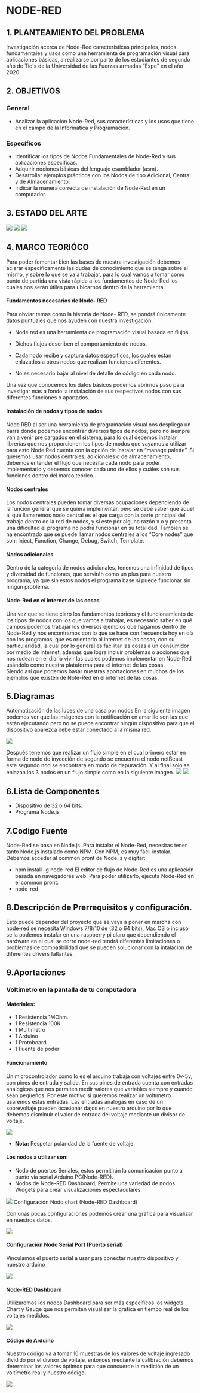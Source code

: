 # NODE-RED


## 1. PLANTEAMIENTO DEL PROBLEMA
Investigación acerca de  Node-Red características principales, nodos fundamentales y usos como una herramienta de programación visual para aplicaciones básicas, a realizarse por parte de los estudiantes de segundo año de Tic´s de la Universidad de las Fuerzas armadas “Espe” en el año 2020


## 2. OBJETIVOS
### **General**
- Analizar la aplicación Node-Red, sus características y los usos que tiene en el campo de la Informática y Programación.
### **Específicos**
- Identificar los tipos de Nodos Fundamentales de Node-Red y sus aplicaciones específicas.
- Adquirir nociones básicas del lenguaje esamblador (asm).
- Desarrollar ejemplos prácticos con los Nodos de tipo Adicional, Central y de Almacenamiento.
- Indicar la manera correcta de instalación de Node-Red en un computador.


## 3. ESTADO DEL ARTE
![](img/11.png)
![](img/12.png)
![](img/13.png)


## 4. MARCO TEORIÓCO 
Para poder fomentar bien las bases de nuestra investigación debemos aclarar específicamente las dudas de conocimiento que se tenga sobre el mismo, y sobre lo que se va a trabajar, para lo cual vamos a tomar como punto de partida una vista rápida a los fundamentos de Node-Red los cuales nos serán útiles para ubicarnos dentro de la herramienta.

#### Fundamentos necesarios de Node- RED
Para obviar temas como la historia de Node- RED, se pondrá únicamente datos puntuales que nos ayuden con nuestra investigación.

- Node red es una herramienta de programación visual basada en flujos.

- Dichos flujos describen el comportamiento de nodos.

- Cada nodo recibe y captura datos específicos, los cuales están enlazados a otros nodos que realizan funciones diferentes.

- No es necesario bajar al nivel de detalle de código en cada nodo.

Una vez que conocemos los datos básicos podemos abrirnos paso para investigar más a fondo la instalación de sus respectivos nodos con sus diferentes funciones o apartados.

#### Instalación de nodos y tipos de nodos
Node RED al ser una herramienta de programación visual nos despliega un barra donde podemos encontrar diversos tipos de nodos, pero no siempre van a venir pre cargados en el sistema, para lo cual debemos instalar librerías que nos proporcionen los tipos de modos que vayamos a utilizar para esto Node Red cuenta con la opción de instalar en  “manage palette”.
Si queremos usar nodos centrales, adicionales o de almacenamiento, debemos entender el flujo que necesita cada nodo para poder implementarlo y debemos conocer cada uno de ellos y cuáles son sus funciones dentro del marco teórico.

#### Nodos centrales
Los nodos centrales pueden tomar diversas ocupaciones dependiendo de la función general que se quiera implementar, pero se debe saber que aquel al que llamaremos nodo central es el que carga con la parte principal del trabajo dentro de la red de nodos, y si este por alguna razón x o y presenta una dificultad el programa no podrá funcionar en su totalidad.
También se ha encontrado que se puede llamar nodos centrales a los “Core nodes” que son: Inject, Function, Change, Debug, Switch, Template.

#### Nodos adicionales

Dentro de la categoría de nodos adicionales, tenemos una infinidad de tipos y diversidad de funciones, que servirán como un plus para nuestro programa, ya que sin estos nodos el programa base si puede funcionar sin ningún problema.

#### Node-Red en el internet de las cosas
Una vez que se tiene claro los fundamentos teóricos y  el funcionamiento de los tipos de nodos con los que vamos a trabajar, es necesario saber en qué campos podemos trabajar los diversos ejemplos que hagamos dentro de Node-Red y nos encontramos con lo que se hace con frecuencia hoy en día con los programas, que es orientarlo al internet de las cosas, con su particularidad, la cual por lo general es facilitar las cosas a un consumidor por medio de internet, además que logra incluir problemas o acciones que nos rodean en el diario vivir las cuales podemos implementar en Node-Red usándolo como nuestra plataforma para el internet de las cosas.  
Siendo así que podemos basar nuestras aportaciones en muchos de los ejemplos que existen de Note-Red en el internet de las cosas. 

## 5.Diagramas 
Automatización de las luces de una casa por nodos
En la siguiente imagen podemos ver que las imágenes con la notificación en amarillo son las que están ejecutando pero no se puede encontrar ningún dispositivo para que el dispositivo aparezca debe estar conectado a la misma red.

![](img/1.jpg)

Después tenemos que realizar un flujo simple  en el cual primero estar en forma de nodo de inyección de segundo se encuentra el nodo netBeast este segundo nod se encontrara en modo de depuración.
Y al final solo se enlazan los 3 nodos en un flujo simple como en la siguiente imagen.
![](img/2.png)
![](img/4.png)

## 6.Lista de Componentes
- Dispositivo de 32 o 64 bits.
- Programa Node.js

## 7.Codigo Fuente
Node-Red se basa en Node.js. Para instalar el Node-Red, necesitas tener tanto Node.js instalado como NPM. Con NPM, es muy fácil instalar. Debemos acceder al common pront de Node.js y digitar:
- npm install -g node-red
El editor de flujo de Node-Red es una aplicación basada en navegadores web. Para poder utilizarlo, ejecuta Node-Red en el common pront:
- node-red

## 8.Descripción de Prerrequisitos y configuración.
Esto puede depender del proyecto que se vaya a poner en marcha con node-red se necesita Windows 7/8/10 de (32 o 64 bits), Mac OS o incluso se la podemos instalar en una raspberry pi claro que dependiendo el hardware en el cual se corre node-red tendrá diferentes limitaciones o problemas de compatibilidad que se pueden solucionar con la intalacion de diferentes drivers faltantes.

## 9.Aportaciones
###  Voltimetro en la pantalla de tu computadora
#### Materiales:
- 1 Resistencia 1MOhm.
- 1 Resistencia 100K
- 1 Multímetro
- 1 Arduino
- 1 Protoboard
- 1 Fuente de poder

#### Funcionamiento
Un microcontrolador como lo es el arduino trabaja con voltajes entre 0v-5v, con pines de entrada y salida. En sus pines de entrada cuenta con entradas analogicas que nos permiten medir valores que variables siempre y cuando sean pequeños. Por este motivo si queremos realizar un voltímetro usaremos estas entradas.
Las entradas análogas en caso de un sobrevoltaje pueden ocasionar da;os en nuestro arduino por lo que debemos disminuir el valor de entrada del voltaje mediante un divisor de voltaje.

![](img/5.png)
- **Nota:** Respetar polaridad de la fuente de voltaje.
#### Los nodos a utilizar son:
- Nodo de puertos Seriales, estos permitirán la comunicación punto a punto vía serial Arduino PC(Node-RED).
- Nodos de Node-RED Dashboard, Permite una variedad de nodos Widgets para crear visualizaciones espectaculares.

![](img/6.png)
Configuración Nodo chart (Node-RED Dashboard)

Con unas pocas configuraciones podemos crear una gráfica para visualizar en nuestros datos.

![](img/7.png)
#### Configuración Nodo Serial Port (Puerto serial)
Vinculamos el puerto serial a usar para conectar nuestro dispositivo y nuestro arduino

![](img/8.png)
#### Node-RED Dashboard
Utilizaremos los nodos Dashboard para ser más específicos los widgets Chart y Gauge que nos permiten visualizar la gráfica en tiempo real de los voltajes medidos.

![](img/9.png)

#### Código de Arduino
Nuestro código va a tomar 10 muestras de los valores de voltaje ingresado dividido por el divisor de voltaje, entonces mediante la calibración debemos determinar los valores óptimos para que concuerde la medición de un voltímetro real y nuestro código.

![](img/10.png)









